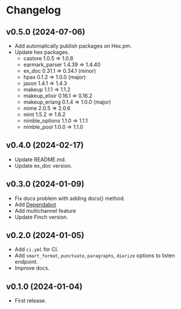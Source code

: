 # Changelog

## v0.5.0 (2024-07-06)

- Add automatically publish packages on Hex.pm.
- Update hex packages.
  - castore 1.0.5 => 1.0.8
  - earmark_parser 1.4.39 => 1.4.40
  - ex_doc 0.31.1 => 0.34.1 (minor)
  - hpax 0.1.2 => 1.0.0 (major)
  - jason 1.4.1 => 1.4.3
  - makeup 1.1.1 => 1.1.2
  - makeup_elixir 0.16.1 => 0.16.2
  - makeup_erlang 0.1.4 => 1.0.0 (major)
  - mime 2.0.5 => 2.0.6
  - mint 1.5.2 => 1.6.2
  - nimble_options 1.1.0 => 1.1.1
  - nimble_pool 1.0.0 => 1.1.0

## v0.4.0 (2024-02-17)

- Update README.md.
- Update ex_doc version.

## v0.3.0 (2024-01-09)

- Fix docs problem with adding docs() method.
- Add [Dependabot](https://github.com/dependabot)
- Add multichannel feature
- Update Finch version.

## v0.2.0 (2024-01-05)

- Add `ci.yml` for CI.
- Add `smart_format`, `punctuate`, `paragraphs`, `diarize` options to listen endpoint.
- Improve docs.

## v0.1.0 (2024-01-04)

- First release.